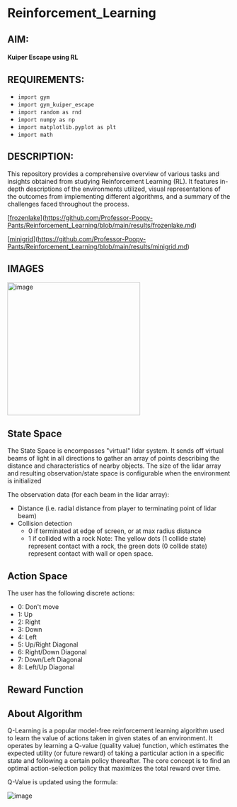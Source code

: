 # Reinforcement_Learning

## AIM: 
#### Kuiper Escape using RL

## REQUIREMENTS:
- `import gym`  
- `import gym_kuiper_escape`
- `import random as rnd`
- `import numpy as np`
- `import matplotlib.pyplot as plt`
- `import math`
  
## DESCRIPTION:
This repository provides a comprehensive overview of various tasks and insights obtained from studying Reinforcement Learning (RL). It features in-depth descriptions of the environments utilized, visual representations of the outcomes from implementing different algorithms, and a summary of the challenges faced throughout the process.

[[frozenlake]("[results/frozenlake.md](https://github.com/Professor-Poopy-Pants/Reinforcement_Learning/blob/main/results/frozenlake.md)")](https://github.com/Professor-Poopy-Pants/Reinforcement_Learning/blob/main/results/frozenlake.md)

[[minigrid]("[results/minigrid.md](https://github.com/Professor-Poopy-Pants/Reinforcement_Learning/blob/main/results/minigrid.md)")](https://github.com/Professor-Poopy-Pants/Reinforcement_Learning/blob/main/results/minigrid.md)

## IMAGES 
<img src="https://user-images.githubusercontent.com/20359930/146223615-de23593f-02df-4ef1-b356-87153208d6f1.png" alt="image" height="300" width="300">

## State Space

The State Space is encompasses "virtual" lidar system. It sends off virtual
beams of light in all directions to gather an array of points describing
the distance and characteristics of nearby objects. The size of the lidar array and resulting observation/state space is configurable when the environment is initialized

The observation data (for each beam in the lidar array):
 * Distance (i.e. radial distance from player to terminating point of lidar beam)
 * Collision detection
   * 0 if terminated at edge of screen, or at max radius distance
   * 1 if collided with a rock
Note: The yellow dots (1 collide state) represent contact with a rock, the green dots (0 collide state) represent contact with wall or open space.

## Action Space
The user has the following discrete actions:
 * 0: Don't move
 * 1: Up
 * 2: Right
 * 3: Down
 * 4: Left
 * 5: Up/Right Diagonal
 * 6: Right/Down Diagonal
 * 7: Down/Left Diagonal
 * 8: Left/Up Diagonal

## Reward Function

## About Algorithm

Q-Learning is a popular model-free reinforcement learning algorithm used to learn the value of actions taken in given states of an environment. It operates by learning a Q-value (quality value) function, which estimates the expected utility (or future reward) of taking a particular action in a specific state and following a certain policy thereafter. The core concept is to find an optimal action-selection policy that maximizes the total reward over time.

Q-Value is updated using the formula:

![image](https://github.com/user-attachments/assets/ec49d511-712e-4ebd-b43c-508d02d522a9)






